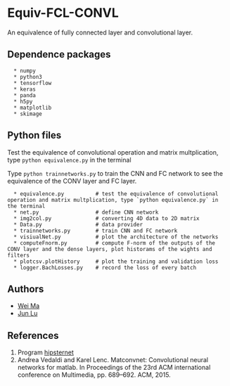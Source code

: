 # Equiv-FCL-CONVL

An equivalence of fully connected layer and convolutional layer.

## Dependence packages

```
  * numpy
  * python3
  * tensorflow
  * keras
  * panda
  * h5py
  * matplotlib
  * skimage
```
  
## Python files

Test the equivalence of convolutional operation and matrix multplication, type `python equivalence.py` in the terminal

Type `python trainnetworks.py` to train the CNN and FC network to see the equivalence of the CONV layer and FC layer.
```
  * equivalence.py          # test the equivalence of convolutional operation and matrix multplication, type `python equivalence.py` in the terminal
  * net.py                  # define CNN network
  * img2col.py              # converting 4D data to 2D matrix
  * Data.py                 # data provider
  * trainnetworks.py        # train CNN and FC network
  * visiualNet.py           # plot the architecture of the networks
  * computeFnorm.py         # compute F-norm of the outputs of the CONV layer and the dense layers, plot historams of the wights and filters
  * plotcsv.plotHistory     # plot the training and validation loss
  * logger.BachLosses.py    # record the loss of every batch
```

## Authors

- [Wei Ma](https://github.com/Marvinmw)
- [Jun Lu](https://github.com/junlulocky)

## References

  1. Program [hipsternet](https://github.com/wiseodd/hipsternety)
  2. Andrea Vedaldi and Karel Lenc. Matconvnet: Convolutional neural networks for matlab. In Proceedings
     of the 23rd ACM international conference on Multimedia, pp. 689–692. ACM, 2015.

